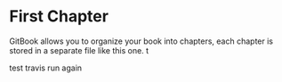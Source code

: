 # First Chapter

GitBook allows you to organize your book into chapters, each chapter is stored in a separate file like this one. t


test travis run again
